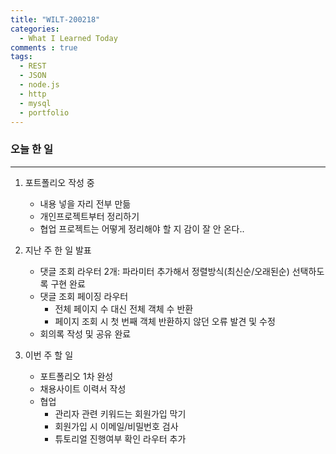 ```yaml
---
title: "WILT-200218"
categories:
  - What I Learned Today
comments : true
tags:
  - REST
  - JSON
  - node.js
  - http
  - mysql
  - portfolio
---
```


### 오늘 한 일
----

1. 포트폴리오 작성 중
    - 내용 넣을 자리 전부 만듦
    - 개인프로젝트부터 정리하기
    - 협업 프로젝트는 어떻게 정리해야 할 지 감이 잘 안 온다..<br>

2. 지난 주 한 일 발표
    - 댓글 조회 라우터 2개: 파라미터 추가해서 정렬방식(최신순/오래된순) 선택하도록 구현 완료
    - 댓글 조회 페이징 라우터
        - 전체 페이지 수 대신 전체 객체 수 반환
        - 페이지 조회 시 첫 번째 객체 반환하지 않던 오류 발견 및 수정
    - 회의록 작성 및 공유 완료<br>

3. 이번 주 할 일
    - 포트폴리오 1차 완성
    - 채용사이트 이력서 작성
    - 협업 
        - 관리자 관련 키워드는 회원가입 막기
        - 회원가입 시 이메일/비밀번호 검사
        - 튜토리얼 진행여부 확인 라우터 추가